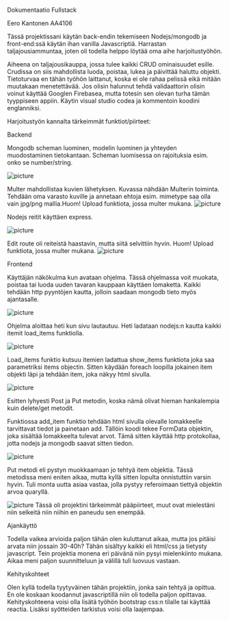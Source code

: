 Dokumentaatio Fullstack 


Eero Kantonen AA4106


Tässä projektissani käytän back-endin tekemiseen Nodejs/mongodb ja front-end:ssä käytän ihan vanilla Javascriptiä. Harrastan taljajousiammuntaa, joten oli todella helppo löytää oma aihe harjoitustyöhön. 

Aiheena on taljajousikauppa, jossa tulee kaikki CRUD ominaisuudet esille. Crudissa on siis mahdollista luoda, poistaa, lukea ja päivittää haluttu objekti. Tietoturvaa en tähän työhön laittanut, koska ei ole rahaa pelissä eikä mitään muutakaan menetettävää. Jos olisin halunnut tehdä validaattorin olisin voinut käyttää Googlen Firebasea, mutta totesin sen olevan turha tämän tyyppiseen appiin. Käytin visual studio codea ja kommentoin koodini englanniksi.

Harjoitustyön kannalta tärkeimmät funktiot/piirteet:

Backend

Mongodb scheman luominen, modelin luominen ja yhteyden muodostaminen tietokantaan. Scheman luomisessa on rajoituksia esim. onko se number/string.

![picture](./images/mongo-model.PNG)

Multer mahdollistaa kuvien lähetyksen. Kuvassa nähdään Multerin toiminta. Tehdään oma varasto kuville ja annetaan ehtoja esim. mimetype saa olla vain jpg/png mallia.Huom! Upload funktiota, jossa multer mukana.
![picture](./images/multer.PNG)


Nodejs reitit käyttäen express. 

![picture](./images/nodejs-reitit.PNG)

Edit route oli reiteistä haastavin, mutta siitä selvittiin hyvin. Huom! Upload funktiota, jossa multer mukana.
![picture](./images/edit-route.PNG)


Frontend

Käyttäjän näkökulma kun avataan ohjelma. Tässä ohjelmassa voit muokata, poistaa tai luoda uuden tavaran kauppaan käyttäen lomaketta. Kaikki tehdään http pyyntöjen kautta, jolloin saadaan mongodb tieto myös ajantasalle.

![picture](./images/bowshop-html.PNG)

Ohjelma aloittaa heti kun sivu lautautuu. Heti ladataan nodejs:n kautta kaikki itemit load_items funktiolla.

![picture](./images/init.PNG)

Load_items funktio kutsuu itemien ladattua show_items funktiota joka saa parametriksi items objectin. Sitten käydään foreach loopilla jokainen item objekti läpi ja tehdään item, joka näkyy html sivulla.

![picture](./images/show.png)

Esitten lyhyesti Post ja Put metodin, koska nämä olivat hieman hankalempia kuin delete/get metodit.

Funktiossa add_item funktio tehdään html sivulla olevalle lomakkeelle tarvittavat tiedot ja painetaan add. Tällöin koodi tekee FormData objektin, joka sisältää lomakkeelta tulevat arvot. Tämä sitten käyttää http protokollaa, jotta nodejs ja mongodb saavat sitten tiedon.

![picture](./images/make-item.png)

Put metodi eli pystyn muokkaamaan jo tehtyä item objektia. Tässä metodissa meni eniten aikaa, mutta kyllä sitten lopulta onnistuttiin varsin hyvin. Tuli monta uutta asiaa vastaa, jolla pystyy referoimaan tiettyä objektin arvoa quaryllä.

![picture](./images/save.png)
Tässä oli projektini tärkeimmät pääpiirteet, muut ovat mielestäni niin selkeitä niin niihin en paneudu sen enempää.



Ajankäyttö

Todella vaikea arvioida paljon tähän olen kuluttanut aikaa, mutta jos pitäisi arvata niin jossain 30-40h? Tähän sisältyy kaikki eli html/css ja tietysty javascript. Tein projektia monena eri päivänä niin pysyi mielenkiinto mukana. Aikaa meni paljon suunnitteluun ja välillä tuli luovuus vastaan.

Kehityskohteet

Olen kyllä todella tyytyväinen tähän projektiin, jonka sain tehtyä ja opittua. En ole koskaan koodannut javascriptillä niin oli todella paljon opittavaa. Kehityskohteena voisi olla lisätä työhön bootstrap css:n tilalle tai käyttää reactia. Lisäksi syötteiden tarkistus voisi olla laajempaa.

